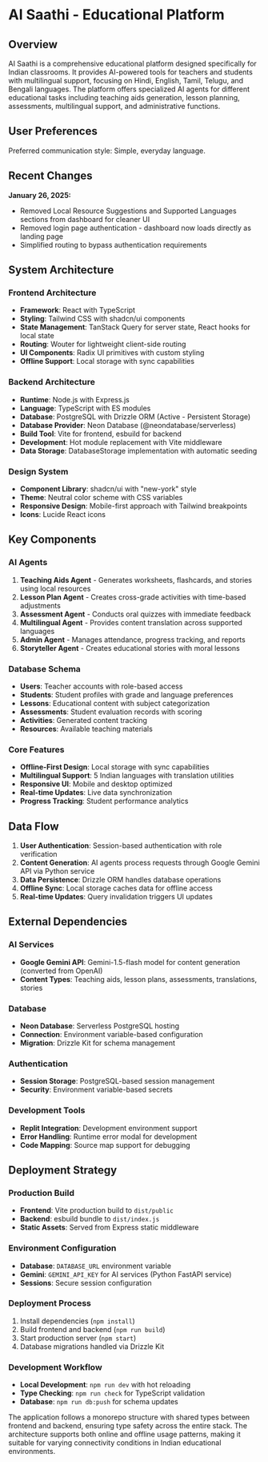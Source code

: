 # AI Saathi - Educational Platform

## Overview

AI Saathi is a comprehensive educational platform designed specifically for Indian classrooms. It provides AI-powered tools for teachers and students with multilingual support, focusing on Hindi, English, Tamil, Telugu, and Bengali languages. The platform offers specialized AI agents for different educational tasks including teaching aids generation, lesson planning, assessments, multilingual support, and administrative functions.

## User Preferences

Preferred communication style: Simple, everyday language.

## Recent Changes

**January 26, 2025:**
- Removed Local Resource Suggestions and Supported Languages sections from dashboard for cleaner UI
- Removed login page authentication - dashboard now loads directly as landing page
- Simplified routing to bypass authentication requirements

## System Architecture

### Frontend Architecture
- **Framework**: React with TypeScript
- **Styling**: Tailwind CSS with shadcn/ui components
- **State Management**: TanStack Query for server state, React hooks for local state
- **Routing**: Wouter for lightweight client-side routing
- **UI Components**: Radix UI primitives with custom styling
- **Offline Support**: Local storage with sync capabilities

### Backend Architecture
- **Runtime**: Node.js with Express.js
- **Language**: TypeScript with ES modules
- **Database**: PostgreSQL with Drizzle ORM (Active - Persistent Storage)
- **Database Provider**: Neon Database (@neondatabase/serverless)
- **Build Tool**: Vite for frontend, esbuild for backend
- **Development**: Hot module replacement with Vite middleware
- **Data Storage**: DatabaseStorage implementation with automatic seeding

### Design System
- **Component Library**: shadcn/ui with "new-york" style
- **Theme**: Neutral color scheme with CSS variables
- **Responsive Design**: Mobile-first approach with Tailwind breakpoints
- **Icons**: Lucide React icons

## Key Components

### AI Agents
1. **Teaching Aids Agent** - Generates worksheets, flashcards, and stories using local resources
2. **Lesson Plan Agent** - Creates cross-grade activities with time-based adjustments
3. **Assessment Agent** - Conducts oral quizzes with immediate feedback
4. **Multilingual Agent** - Provides content translation across supported languages
5. **Admin Agent** - Manages attendance, progress tracking, and reports
6. **Storyteller Agent** - Creates educational stories with moral lessons

### Database Schema
- **Users**: Teacher accounts with role-based access
- **Students**: Student profiles with grade and language preferences
- **Lessons**: Educational content with subject categorization
- **Assessments**: Student evaluation records with scoring
- **Activities**: Generated content tracking
- **Resources**: Available teaching materials

### Core Features
- **Offline-First Design**: Local storage with sync capabilities
- **Multilingual Support**: 5 Indian languages with translation utilities
- **Responsive UI**: Mobile and desktop optimized
- **Real-time Updates**: Live data synchronization
- **Progress Tracking**: Student performance analytics

## Data Flow

1. **User Authentication**: Session-based authentication with role verification
2. **Content Generation**: AI agents process requests through Google Gemini API via Python service
3. **Data Persistence**: Drizzle ORM handles database operations
4. **Offline Sync**: Local storage caches data for offline access
5. **Real-time Updates**: Query invalidation triggers UI updates

## External Dependencies

### AI Services
- **Google Gemini API**: Gemini-1.5-flash model for content generation (converted from OpenAI)
- **Content Types**: Teaching aids, lesson plans, assessments, translations, stories

### Database
- **Neon Database**: Serverless PostgreSQL hosting
- **Connection**: Environment variable-based configuration
- **Migration**: Drizzle Kit for schema management

### Authentication
- **Session Storage**: PostgreSQL-based session management
- **Security**: Environment variable-based secrets

### Development Tools
- **Replit Integration**: Development environment support
- **Error Handling**: Runtime error modal for development
- **Code Mapping**: Source map support for debugging

## Deployment Strategy

### Production Build
- **Frontend**: Vite production build to `dist/public`
- **Backend**: esbuild bundle to `dist/index.js`
- **Static Assets**: Served from Express static middleware

### Environment Configuration
- **Database**: `DATABASE_URL` environment variable
- **Gemini**: `GEMINI_API_KEY` for AI services (Python FastAPI service)
- **Sessions**: Secure session configuration

### Deployment Process
1. Install dependencies (`npm install`)
2. Build frontend and backend (`npm run build`)
3. Start production server (`npm start`)
4. Database migrations handled via Drizzle Kit

### Development Workflow
- **Local Development**: `npm run dev` with hot reloading
- **Type Checking**: `npm run check` for TypeScript validation
- **Database**: `npm run db:push` for schema updates

The application follows a monorepo structure with shared types between frontend and backend, ensuring type safety across the entire stack. The architecture supports both online and offline usage patterns, making it suitable for varying connectivity conditions in Indian educational environments.